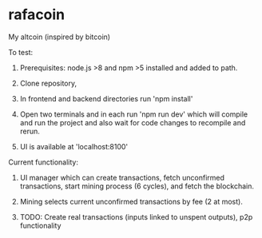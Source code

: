 # rafacoin
My altcoin (inspired by bitcoin)

To test:

  1. Prerequisites: node.js >8 and npm >5 installed and added to path.

  2. Clone repository, 
  
  3. In frontend and backend directories run 'npm install'
  
  4. Open two terminals and in each run 'npm run dev' which will compile and run the project and also wait for code changes to recompile and rerun.

  5. UI is available at 'localhost:8100'
  
  
Current functionality:

  1. UI manager which can create transactions, fetch unconfirmed transactions, start mining process (6 cycles), and fetch the blockchain.

  2. Mining selects current unconfirmed transactions by fee (2 at most).

  3. TODO: Create real transactions (inputs linked to unspent outputs), p2p functionality
